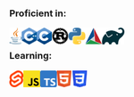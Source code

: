 <!--
**Nilsen84/Nilsen84** is a ✨ _special_ ✨ repository because its `README.md` (this file) appears on your GitHub profile.

Here are some ideas to get you started:

- 🔭 I’m currently working on ...
- 🌱 I’m currently learning ...
- 👯 I’m looking to collaborate on ...
- 🤔 I’m looking for help with ...
- 💬 Ask me about ...
- 📫 How to reach me: ...
- 😄 Pronouns: ...
- ⚡ Fun fact: ...
-->

### Proficient in:
<a href="https://www.java.com/">
  <img
    align="left" alt="Java" height="30"
    src="images/Java.png"
  />
</a>
<a href="https://www.cplusplus.com">
  <img
    align="left" alt="C++" height="30"
    src="images/C++.png"
  />
</a>
<a href="https://www.cplusplus.com">
  <img
    align="left" alt="C" height="30"
    src="images/C.png"
  />
</a>
<a href="https://www.rust-lang.org/">
  <img
    align="left" alt="Rust" height="30"
    src="images/Rust.png"
  />
</a>
<a href="https://www.python.org/">
  <img
    align="left" alt="Python" height="30"
    src="images/Python.png"
  />
</a>
<a href="https://cmake.org/">
  <img
    align="left" alt="Cmake" height="30"
    src="images/Cmake.png"
  />
</a>
<a href="https://gradle.org/">
  <img
    align="left" alt="Gradle" height="30"
    src="images/Gradle.png"
  />
</a>

<br/>

### Learning:
<a href="https://svelte.dev/">
  <img
    align="left" alt="Svelte" height="30"
    src="images/Svelte.png"
  />
</a>
<a href="https://www.javascript.com/">
  <img
    align="left" alt="Javascript" height="30"
    src="images/JavaScript.png"
  />
</a>
<a href="https://www.typescriptlang.org/">
  <img
    align="left" alt="TypeScript" height="30"
    src="images/TypeScript.png"
  />
</a>
<a href="https://html.spec.whatwg.org/multipage/">
  <img
    align="left" alt="HTML" height="30"
    src="images/HTML.png"
  />
</a>
<a href="https://www.w3.org/Style/CSS/">
  <img
    align="left" alt="CSS" height="30"
    src="images/CSS.png"
  />
</a>
